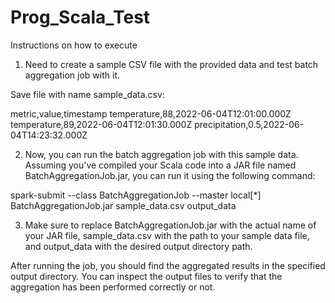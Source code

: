# Prog_Scala_Test

Instructions on how to execute

1. Need to create a sample CSV file with the provided data and test batch aggregation job with it.

Save file with name sample_data.csv:

metric,value,timestamp
temperature,88,2022-06-04T12:01:00.000Z
temperature,89,2022-06-04T12:01:30.000Z
precipitation,0.5,2022-06-04T14:23:32.000Z

2. Now, you can run the batch aggregation job with this sample data. Assuming you've compiled your Scala code into a JAR file named BatchAggregationJob.jar, you can run it using the following command:

spark-submit --class BatchAggregationJob --master local[*] BatchAggregationJob.jar sample_data.csv output_data

3. Make sure to replace BatchAggregationJob.jar with the actual name of your JAR file, sample_data.csv with the path to your sample data file, and output_data with the desired output directory path.

After running the job, you should find the aggregated results in the specified output directory. You can inspect the output files to verify that the aggregation has been performed correctly or not.




